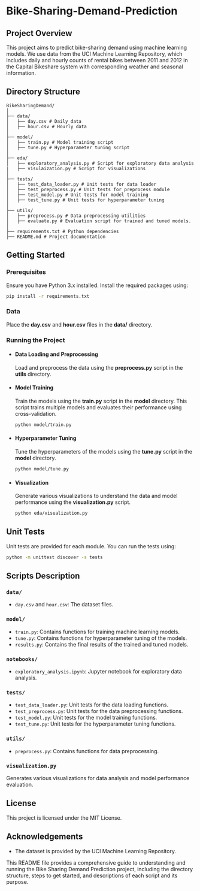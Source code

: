 # Bike-Sharing-Demand-Prediction

## Project Overview

This project aims to predict bike-sharing demand using machine learning models. We use data from the UCI Machine Learning Repository, which includes daily and hourly counts of rental bikes between 2011 and 2012 in the Capital Bikeshare system with corresponding weather and seasonal information.

## Directory Structure

```plaintext
BikeSharingDemand/
│
├── data/
│   ├── day.csv # Daily data
│   ├── hour.csv # Hourly data
│
├── model/
│   ├── train.py # Model training script
│   ├── tune.py # Hyperparameter tuning script
│
├── eda/
│   ├── exploratory_analysis.py # Script for exploratory data analysis
|   ├── visulaization.py # Script for visualizations
│
├── tests/
│   ├── test_data_loader.py # Unit tests for data loader
│   ├── test_preprocess.py # Unit tests for preprocess module
│   ├── test_model.py # Unit tests for model training
│   ├── test_tune.py # Unit tests for hyperparameter tuning
│
├── utils/
│   ├── preprocess.py # Data preprocessing utilities
│   ├── evaluate.py # Evaluation script for trained and tuned models.
│
├── requirements.txt # Python dependencies
├── README.md # Project documentation
```


## Getting Started

### Prerequisites

Ensure you have Python 3.x installed. Install the required packages using:

```sh
pip install -r requirements.txt
```
### Data

Place the __day.csv__ and __hour.csv__ files in the __data/__ directory.

### Running the Project

- #### Data Loading and Preprocessing

  Load and preprocess the data using the __preprocess.py__ script in the __utils__ directory.

- #### Model Training

  Train the models using the __train.py__ script in the __model__ directory. This script trains multiple models and evaluates their     performance using cross-validation.

  ```sh
  python model/train.py
  ```

- #### Hyperparameter Tuning
 
  Tune the hyperparameters of the models using the __tune.py__ script in the __model__ directory.

  ```sh
  python model/tune.py
  ```

- #### Visualization

  Generate various visualizations to understand the data and model performance using the __visualization.py__ script.

  ```sh
  python eda/visualization.py
  ```

## Unit Tests

Unit tests are provided for each module. You can run the tests using:

```sh
python -m unittest discover -s tests
```

## Scripts Description

### `data/`

- `day.csv` and `hour.csv`: The dataset files.

### `model/`

- `train.py`: Contains functions for training machine learning models.
- `tune.py`: Contains functions for hyperparameter tuning of the models.
- `results.py`: Contains the final results of the trained and tuned models.

### `notebooks/`

- `exploratory_analysis.ipynb`: Jupyter notebook for exploratory data analysis.

### `tests/`

- `test_data_loader.py`: Unit tests for the data loading functions.
- `test_preprocess.py`: Unit tests for the data preprocessing functions.
- `test_model.py`: Unit tests for the model training functions.
- `test_tune.py`: Unit tests for the hyperparameter tuning functions.

### `utils/`

- `preprocess.py`: Contains functions for data preprocessing.

### `visualization.py`

Generates various visualizations for data analysis and model performance evaluation.


## License

This project is licensed under the MIT License.

## Acknowledgements

- The dataset is provided by the UCI Machine Learning Repository.

  
This README file provides a comprehensive guide to understanding and running the Bike Sharing Demand Prediction project, including the directory structure, steps to get started, and descriptions of each script and its purpose.


